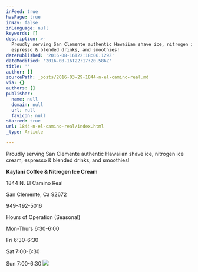 ```yaml
---
inFeed: true
hasPage: true
inNav: false
inLanguage: null
keywords: []
description: >-
  Proudly serving San Clemente authentic Hawaiian shave ice, nitrogen ice cream,
  espresso & blended drinks, and smoothies!
datePublished: '2016-08-16T22:18:06.129Z'
dateModified: '2016-08-16T22:17:20.586Z'
title: ''
author: []
sourcePath: _posts/2016-03-29-1844-n-el-camino-real.md
via: {}
authors: []
publisher:
  name: null
  domain: null
  url: null
  favicon: null
starred: true
url: 1844-n-el-camino-real/index.html
_type: Article

---
```

Proudly serving San Clemente authentic Hawaiian shave ice, nitrogen ice cream, espresso & blended drinks, and smoothies!

**Kaylani Coffee & Nitrogen Ice Cream**

1844 N. El Camino Real

San Clemente, Ca 92672 

949-492-5016

Hours of Operation (Seasonal)

Mon-Thurs 6:30-6:00

Fri 6:30-6:30

Sat 7:00-6:30

Sun 7:00-6:30
![](https://the-grid-user-content.s3-us-west-2.amazonaws.com/b473fd34-863b-44ac-abba-9d2d80154dc1.jpg)